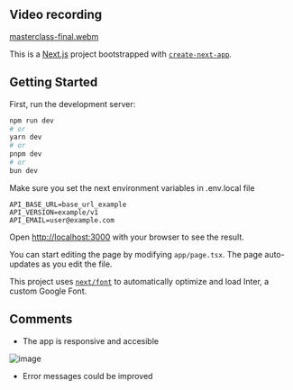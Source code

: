 ## Video recording
[masterclass-final.webm](https://github.com/user-attachments/assets/6e1b7215-d9e1-45f3-b476-88846b7c25f1)


This is a [Next.js](https://nextjs.org/) project bootstrapped with [`create-next-app`](https://github.com/vercel/next.js/tree/canary/packages/create-next-app).

## Getting Started

First, run the development server:

```bash
npm run dev
# or
yarn dev
# or
pnpm dev
# or
bun dev
```

Make sure you set the next environment variables in .env.local file

```
API_BASE_URL=base_url_example
API_VERSION=example/v1
API_EMAIL=user@example.com
```

Open [http://localhost:3000](http://localhost:3000) with your browser to see the result.

You can start editing the page by modifying `app/page.tsx`. The page auto-updates as you edit the file.

This project uses [`next/font`](https://nextjs.org/docs/basic-features/font-optimization) to automatically optimize and load Inter, a custom Google Font.

## Comments
- The app is responsive and accesible
  
![image](https://github.com/user-attachments/assets/7aa6757c-8061-4a93-81c6-536351bde9ca)

- Error messages could be improved

